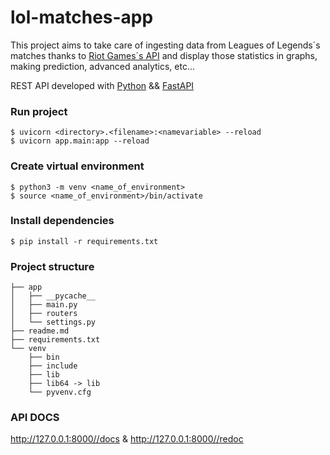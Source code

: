 # lol-matches-app

This project aims to take care of ingesting data from Leagues of Legends´s matches thanks to [Riot Games´s API](https://developer.riotgames.com/apis) and display those statistics in graphs, making prediction, advanced analytics, etc...

REST API developed with [Python](https://www.python.org/) && [FastAPI](https://fastapi.tiangolo.com)

### Run project
```
$ uvicorn <directory>.<filename>:<namevariable> --reload
$ uvicorn app.main:app --reload
```

### Create virtual environment
```
$ python3 -m venv <name_of_environment>
$ source <name_of_environment>/bin/activate
```

### Install dependencies
```
$ pip install -r requirements.txt
```

### Project structure
```
├── app
│   ├── __pycache__
│   ├── main.py
│   ├── routers
│   └── settings.py
├── readme.md
├── requirements.txt
└── venv
    ├── bin
    ├── include
    ├── lib
    ├── lib64 -> lib
    └── pyvenv.cfg
```

### API DOCS
http://127.0.0.1:8000//docs & http://127.0.0.1:8000//redoc 
